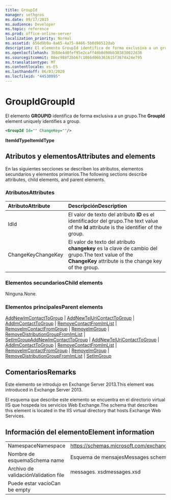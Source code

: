 ```yaml
---
title: GroupId
manager: sethgros
ms.date: 09/17/2015
ms.audience: Developer
ms.topic: reference
ms.prod: office-online-server
localization_priority: Normal
ms.assetid: 656d9b9a-8a65-4a75-8466-5b0d96512dab
description: El elemento GroupId identifica de forma exclusiva a un grupo.
ms.openlocfilehash: 3b8de4d0fef95e2caff4db0d90bb303830022d36
ms.sourcegitcommit: 88ec988f2bb67c1866d06b361615f3674a24e795
ms.translationtype: MT
ms.contentlocale: es-ES
ms.lasthandoff: 06/03/2020
ms.locfileid: "44530095"
---
```

# <a name="groupid"></a><span data-ttu-id="945ef-103">GroupId</span><span class="sxs-lookup"><span data-stu-id="945ef-103">GroupId</span></span>

<span data-ttu-id="945ef-104">El elemento **GROUPID** identifica de forma exclusiva a un grupo.</span><span class="sxs-lookup"><span data-stu-id="945ef-104">The **GroupId** element uniquely identifies a group.</span></span> 
  
```XML
<GroupId Id="" ChangeKey=""/>
```

 <span data-ttu-id="945ef-105">**ItemIdType**</span><span class="sxs-lookup"><span data-stu-id="945ef-105">**ItemIdType**</span></span>
## <a name="attributes-and-elements"></a><span data-ttu-id="945ef-106">Atributos y elementos</span><span class="sxs-lookup"><span data-stu-id="945ef-106">Attributes and elements</span></span>

<span data-ttu-id="945ef-107">En las siguientes secciones se describen los atributos, elementos secundarios y elementos primarios.</span><span class="sxs-lookup"><span data-stu-id="945ef-107">The following sections describe attributes, child elements, and parent elements.</span></span>
  
### <a name="attributes"></a><span data-ttu-id="945ef-108">Atributos</span><span class="sxs-lookup"><span data-stu-id="945ef-108">Attributes</span></span>

|<span data-ttu-id="945ef-109">**Atributo**</span><span class="sxs-lookup"><span data-stu-id="945ef-109">**Attribute**</span></span>|<span data-ttu-id="945ef-110">**Descripción**</span><span class="sxs-lookup"><span data-stu-id="945ef-110">**Description**</span></span>|
|:-----|:-----|
|<span data-ttu-id="945ef-111">Id</span><span class="sxs-lookup"><span data-stu-id="945ef-111">Id</span></span>  <br/> |<span data-ttu-id="945ef-112">El valor de texto del atributo **ID** es el identificador del grupo.</span><span class="sxs-lookup"><span data-stu-id="945ef-112">The text value of the **Id** attribute is the identifier of the group.</span></span>  <br/> |
|<span data-ttu-id="945ef-113">ChangeKey</span><span class="sxs-lookup"><span data-stu-id="945ef-113">ChangeKey</span></span>  <br/> |<span data-ttu-id="945ef-114">El valor de texto del atributo **changekey** es la clave de cambio del grupo.</span><span class="sxs-lookup"><span data-stu-id="945ef-114">The text value of the **ChangeKey** attribute is the change key of the group.</span></span>  <br/> |
   
### <a name="child-elements"></a><span data-ttu-id="945ef-115">Elementos secundarios</span><span class="sxs-lookup"><span data-stu-id="945ef-115">Child elements</span></span>

<span data-ttu-id="945ef-116">Ninguna.</span><span class="sxs-lookup"><span data-stu-id="945ef-116">None.</span></span>
  
### <a name="parent-elements"></a><span data-ttu-id="945ef-117">Elementos principales</span><span class="sxs-lookup"><span data-stu-id="945ef-117">Parent elements</span></span>

<span data-ttu-id="945ef-118">[AddNewImContactToGroup](addnewimcontacttogroup.md)  |  [AddNewTelUriContactToGroup](addnewteluricontacttogroup.md)  |  [AddImContactToGroup](addimcontacttogroup.md)  |  [RemoveContactFromImList](removecontactfromimlist.md)  |  [RemoveImContactFromGroup](removeimcontactfromgroup.md)  |  [RemoveImGroup](removeimgroup.md)  |  [RemoveDistributionGroupFromImList](removedistributiongroupfromimlist.md)  |  [SetImGroup](setimgroup.md)</span><span class="sxs-lookup"><span data-stu-id="945ef-118">[AddNewImContactToGroup](addnewimcontacttogroup.md) | [AddNewTelUriContactToGroup](addnewteluricontacttogroup.md) | [AddImContactToGroup](addimcontacttogroup.md) | [RemoveContactFromImList](removecontactfromimlist.md) | [RemoveImContactFromGroup](removeimcontactfromgroup.md) | [RemoveImGroup](removeimgroup.md) | [RemoveDistributionGroupFromImList](removedistributiongroupfromimlist.md) | [SetImGroup](setimgroup.md)</span></span>
  
## <a name="remarks"></a><span data-ttu-id="945ef-119">Comentarios</span><span class="sxs-lookup"><span data-stu-id="945ef-119">Remarks</span></span>

<span data-ttu-id="945ef-120">Este elemento se introdujo en Exchange Server 2013.</span><span class="sxs-lookup"><span data-stu-id="945ef-120">This element was introduced in Exchange Server 2013.</span></span>
  
<span data-ttu-id="945ef-121">El esquema que describe este elemento se encuentra en el directorio virtual IIS que hospeda los servicios Web Exchange.</span><span class="sxs-lookup"><span data-stu-id="945ef-121">The schema that describes this element is located in the IIS virtual directory that hosts Exchange Web Services.</span></span>
  
## <a name="element-information"></a><span data-ttu-id="945ef-122">Información del elemento</span><span class="sxs-lookup"><span data-stu-id="945ef-122">Element information</span></span>

|||
|:-----|:-----|
|<span data-ttu-id="945ef-123">Namespace</span><span class="sxs-lookup"><span data-stu-id="945ef-123">Namespace</span></span>  <br/> |https://schemas.microsoft.com/exchange/services/2006/messages  <br/> |
|<span data-ttu-id="945ef-124">Nombre de esquema</span><span class="sxs-lookup"><span data-stu-id="945ef-124">Schema name</span></span>  <br/> |<span data-ttu-id="945ef-125">Esquema de mensajes</span><span class="sxs-lookup"><span data-stu-id="945ef-125">Messages schema</span></span>  <br/> |
|<span data-ttu-id="945ef-126">Archivo de validación</span><span class="sxs-lookup"><span data-stu-id="945ef-126">Validation file</span></span>  <br/> |<span data-ttu-id="945ef-127">messages. xsd</span><span class="sxs-lookup"><span data-stu-id="945ef-127">messages.xsd</span></span>  <br/> |
|<span data-ttu-id="945ef-128">Puede estar vacío</span><span class="sxs-lookup"><span data-stu-id="945ef-128">Can be empty</span></span>  <br/> ||
   

